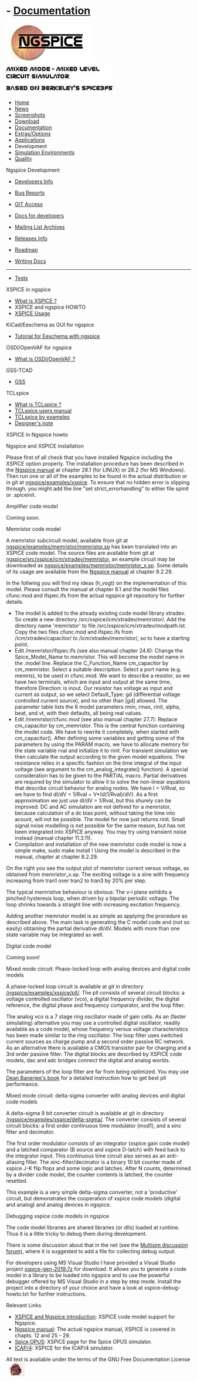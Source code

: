 # - [Documentation](./Docs.Html)

![NGSPICE](./images/nglogo.jpg) ![Mixed mode - mixed level circuit simulator - based on Berkeley's Spice3f5](./images/ngtext2.jpg) [](https://sourceforge.net/projects/ngspice)

- [Home](./index.html)
- [News](./news.html)
- [Screenshots](./screens.html)
- [Download](./download.html)
- [Documentation](./docs.html)
- [Extras/Options](./extras.html)
- [Applications](./applic.html)
- Development
- [Simulation Environments](./resources.html)
- [Quality](./quality.html)

Ngspice Development

- [Developers Info](./devel.html)

- [Bug Reports](./bugrep.html)

- [GIT Access](./gitaccess.html)

- [Docs for developers](./devdocs.html)

- [Mailing List Archives](./mlarch.html)

- [Releases Info](./relinfo.html)

- [Roadmap](./roadmap.html)

- [Writing Docs](./docwrite.html)

- ------------------------------------------------------------------------

- [Tests](./applic.html#test)

XSPICE in ngspice

- [What is XSPICE ?](./xspice.html)
- XSPICE and ngspice HOWTO
- [XSPICE Usage](./xspiceusage.html)

KiCad/Eeschema as GUI for ngspice

- [Tutorial for Eeschema with ngspice](./ngspice-eeschema.html)

OSDI/OpenVAF for ngspice

- [What is OSDI/OpenVAF ?](./osdi.html)

GSS-TCAD

- [GSS](./gss.html)

TCLspice

- [What is TCLspice ?](./tclspice.html)
- [TCLspice users manual](./tclusers.html)
- [TCLspice by examples](./tclexamples.html)
- [Designer's note](./tclnotes.html)

XSPICE in Ngspice howto

Ngspice and XSPICE installation

Please first of all check that you have installed Ngspice including the XSPICE option properly. The installation procedure has been described in the [Ngspice manual](./docs/ngspice-manual.pdf) at chapter 28.1 (for LINUX) or 28.2 (for MS Windows). Then run one or all of the examples to be found in the actual distribution or in git at [ngspice/examples/xspice](https://sourceforge.net/p/ngspice/ngspice/ci/master/tree/examples/xspice). To ensure that no hidden error is slipping through, you might add the line "set strict\_errorhandling" to either file spinit or .spiceinit.

Amplifier code model

Coming soon.

Memristor code model

A memristor subcircuit model, available from git at [ngspice/examples/memristor/memristor.sp](https://sourceforge.net/p/ngspice/ngspice/ci/master/tree/examples/memristor/memristor.sp) has been translated into an XSPICE code model. The source files are available from git at [ngspice/src/xspice/icm/xtradev/memristor](https://sourceforge.net/p/ngspice/ngspice/ci/master/tree/src/xspice/icm/xtradev/memristor/), an example circuit may be downloaded as [ngspice/examples/memristor/memristor\_x.sp](https://sourceforge.net/p/ngspice/ngspice/ci/master/tree/examples/memristor/memristor_x.sp). Some details of its usage are available from the [Ngspice manual](./docs/ngspice-manual.pdf) at chapter 8.2.29.

In the follwing you will find my ideas (h\_vogt) on the implementation of this model. Please consult the manual at chapter 8.1 and the model files cfunc.mod and ifspec.ifs from the actual ngspice git repository for further details.

- The model is added to the already existing code model library xtradev. So create a new directory /src/xspice/icm/xtradev/memristor/. Add the directory name 'memristor' to file /src/xspice/icm/xtradev/modpath.lst. Copy the two files cfunc.mod and ifspec.ifs from /icm/xtradev/capacitor/ to /icm/xtradev/memristor/, so to have a starting point.
- Edit /memristor/ifspec.ifs (see also manual chapter 24.6): Change the Spice\_Model\_Name to memristor. This will become the model name in the .model line. Replace the C\_Function\_Name cm\_capacitor by cm\_memristor. Select a suitable description. Select a port name (e.g. memris), to be used in cfunc.mod. We want to describe a resistor, so we have two terminals, which are input and output at the same time, therefore Direction: is inout. Our resistor has voltage as input and current as output, so we select Default\_Type: gd (differential voltage controlled current source), and no other than \[gd\] allowed. The parameter table lists the 6 model parameters rmin, rmax, rinit, alpha, beat, and vt, with their defaults, all being real values.
- Edit /memristor/cfunc.mod (see also manual chapter 27.7): Replace cm\_capacitor by cm\_memristor. This is the central function containing the model code. We have to rewrite it completely, when started with cm\_capacitor(). After defining some variables and getting some of the parameters by using the PARAM macro, we have to allocate memory for the state variable rval and initialize it to rinit. For transient simulation we then calculate the output according to the given model equations. The resistance relies in a specific fashion on the time integral of the input voltage (see argument to the cm\_analog\_integrate() function). A special consideration has to be given to the PARTIAL macro. Partial derivatives are required by the simulator to allow it to solve the non-linear equations that describe circuit behavior for analog nodes. We have I = V/Rval, so we have to find dI/dV = 1/Rval + V\*(d(1/Rval)/dV). As a first approximation we just use dI/dV = 1/Rval, but this shurely can be improved. DC and AC simulation are not defined for a memristor, because calculation of a dc bias point, without taking the time into acount, will not be possible. The model for now just returns rinit. Small signal noise modelling is not possible for the same reason, but has not been integrated into XSPICE anyway. You may try using transient noise instead (manual chapter 11.3.11).
- Compilation and installation of the new memristor code model is now a simple make, sudo make install ! Using the model is described in the manual, chapter at chapter 8.2.29.

On the right you see the output plot of memristor current versus voltage, as obtained from memristor\_x.sp. The exciting voltage is a sine with frequency increasing from tran1 over tran2 to tran3 by 20% per step.

The typical memristive behaviour is obvious: The v-i plane exhibits a pinched hysteresis loop, when driven by a bipolar periodic voltage. The loop shrinks towards a straight line with increasing excitation frequency.

Adding another memristor model is as simple as applying the procedure as described above. The main task is generating the C model code and (not so easily) obtaining the partial derivative dI/dV. Models with more than one state variable may be integrated as well.

Digital code model

Coming soon!

Mixed mode circuit: Phase-locked loop with analog devices and digital code models

A phase-locked loop circuit is available at git in directory [/ngspice/examples/xspice/pll/](https://sourceforge.net/p/ngspice/ngspice/ci/master/tree/examples/xspice/pll). The pll consists of several circuit blocks: a voltage controlled oscillator (vco), a digital frequency divider, the digital reference, the digital phase and frequency comparator, and the loop filter.

The analog vco is a 7 stage ring oscillator made of gain cells. As an (faster simulating) alternative you may use a controlled digital oscillator, readily available as a code model, whose frequency versus voltage characteristics has been made similar to the ring oscillator. The loop filter uses switched current sources as charge pump and a second order passive RC network. As an alternative there is available a CMOS transistor pair for charging and a 3rd order passive filter. The digital blocks are described by XSPICE code models, dac and adc bridges connect the digital and analog worlds.

The parameters of the loop filter are far from being optimized. You may use [Dean Banerjee's book](http://www.national.com/assets/en/boards/deansbook4.pdf) for a detailed instruction how to get best pll performance.

Mixed mode circuit: delta-sigma converter with analog devices and digital code models

A delta-sigma 9 bit converter circuit is available at git in directory [/ngspice/examples/xspice/delta-sigma/](https://sourceforge.net/p/ngspice/ngspice/ci/master/tree/examples/xspice/delta-sigma). The converter consists of several circuit blocks: a first order continuous time modulator (mod1), and a sinc filter and decimator.

The first order modulator consists of an integrator (xspice gain code model) and a latched comparator (B source and xspice D-latch) with feed back to the integrator input. This continuous time circuit also serves as an anti-aliasing filter. The sinc-filter/decimator is a binary 10 bit counter made of xspice J-K flip flops and some logic and latches. After N counts, determined by a divider code model, the counter contents is latched, the counter resetted.

This example is a very simple delta-sigma converter, not a 'productive' circuit, but demonstrates the cooperation of xspice code models (digital and analog) and analog devices in ngspice.

Debugging xspice code models in ngspice

The code model libraries are shared libraries (or dlls) loaded at runtime. Thus it is a little tricky to debug them during development.

There is some discussion about that in the net (see the [Multisim discussion forum](http://forums.ni.com/t5/Circuit-Design-Suite-Multisim/debugging-xspice-code-models/td-p/1049895)), where it is suggested to add a file for collecting debug output.

For developers using MS Visual Studio I have provided a Visual Studio project [xspice-gen-2019.7z](./experimental/xspice-gen-2019.7z) for download. It allows you to generate a code model in a library to be loaded into ngspice and to use the powerful debugger offered by MS Visual Studio in a step by step mode. Install the project into a directory of your choice and have a look at xspice-debug-howto.txt for further instructions.

Relevant Links

- [XSPICE and Ngspice introduction](./xspice.html): XSPICE code model support for Ngspice.
- [Ngspice manual](./docs/ngspice-manual.pdf): The actual ngspice manual, XSPICE is covered in chapts. 12 and 25 - 29.
- [Spice OPUS](http://fides.fe.uni-lj.si/spice/xspice.html): XSPICE page for the Spice OPUS simulator.
- [ICAP/4](http://www.intusoft.com/articles/xspiceover.htm): XSPICE for the ICAP/4 simulator.

[](http://sourceforge.net) All text is available under the terms of the GNU Free Documentation License ![](./images/spice.jpg)
